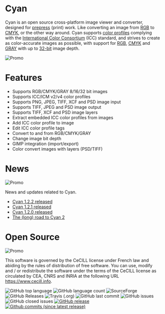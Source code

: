 # Cyan

Cyan is an open source cross-platform image viewer and converter, designed for [prepress](https://en.wikipedia.org/wiki/Prepress) (print) work. Like converting an image from [RGB](https://en.wikipedia.org/wiki/RGB_color_model) to [CMYK](https://en.wikipedia.org/wiki/CMYK_color_model), or the other way around. Cyan supports [color profiles](https://en.wikipedia.org/wiki/ICC_profile) complying with the [International Color Consortium](http://www.color.org/index.xalter) (ICC) standard, and strives to create as color-accurate images as possible, with support for [RGB](https://en.wikipedia.org/wiki/RGB_color_model), [CMYK](https://en.wikipedia.org/wiki/CMYK_color_model) and [GRAY](https://en.wikipedia.org/wiki/Grayscale) with up to [32-bit](https://en.wikipedia.org/wiki/32-bit) image depth.

![Promo](https://github.com/rodlie/cyan/raw/1.2/docs/images/cyan-promo-01.png)

# Features

* Supports RGB/CMYK/GRAY 8/16/32 bit images
* Supports ICC/ICM v2/v4 color profiles
* Supports PNG, JPEG, TIFF, XCF and PSD image input
* Supports TIFF, JPEG and PSD image output
* Supports TIFF, XCF and PSD image layers
* Extract embedded ICC color profiles from images
* Add ICC color profile to image
* Edit ICC color profile tags
* Convert to and from RGB/CMYK/GRAY
* Change image bit depth
* GIMP integration (import/export)
* Color convert images with layers (PSD/TIFF)

# News
![Promo](https://github.com/rodlie/cyan/raw/1.2/docs/images/cyan-promo-02.png)

News and updates related to Cyan.

 * [Cyan 1.2.2 released](https://github.com/rodlie/cyan/releases/tag/1.2.2)
 * [Cyan 1.2.1 released](https://github.com/rodlie/cyan/releases/tag/1.2.1)
 * [Cyan 1.2.0 released](https://github.com/rodlie/cyan/releases/tag/1.2.0)
 * [The (long) road to Cyan 2](https://github.com/rodlie/cyan/issues/12)


# Open Source
![Promo](https://github.com/rodlie/cyan/raw/1.2/docs/images/cyan-promo-05.png)

This software is governed by the CeCILL license under French law and abiding by the rules of distribution of free software. You can use, modify and / or redistribute the software under the terms of the CeCILL license as circulated by CEA, CNRS and INRIA at the following URL https://www.cecill.info.

![GitHub top language](https://img.shields.io/github/languages/top/rodlie/cyan.svg) ![GitHub language count](https://img.shields.io/github/languages/count/rodlie/cyan.svg) ![SourceForge](https://img.shields.io/sourceforge/dm/prepress.svg) 
![GitHub Releases](https://img.shields.io/github/downloads/rodlie/cyan/latest/total.svg) ![Travis (.org)](https://img.shields.io/travis/rodlie/cyan.svg) ![GitHub last commit](https://img.shields.io/github/last-commit/rodlie/cyan.svg) ![GitHub issues](https://img.shields.io/github/issues-raw/rodlie/cyan.svg) ![GitHub closed issues](https://img.shields.io/github/issues-closed/rodlie/cyan.svg) [![GitHub release](https://img.shields.io/github/release/rodlie/cyan.svg)](https://github.com/rodlie/cyan/releases) [![Github commits (since latest release)](https://img.shields.io/github/commits-since/rodlie/cyan/latest.svg)](https://github.com/rodlie/cyan)
